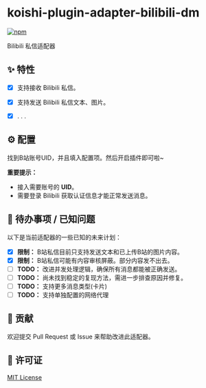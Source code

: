 # koishi-plugin-adapter-bilibili-dm

[![npm](https://img.shields.io/npm/v/koishi-plugin-adapter-bilibili-dm?style=flat-square)](https://www.npmjs.com/package/koishi-plugin-adapter-bilibili-dm)


Bilibili 私信适配器

## ✨ 特性 

-   [x] 支持接收 Bilibili 私信。
-   [x] 支持发送 Bilibili 私信文本、图片。
-   [x] . . .


## ⚙️ 配置 


找到B站账号UID，并且填入配置项。然后开启插件即可啦~


**重要提示：**
*   接入需要账号的 **UID**。
*   需要登录 Bilibili 获取认证信息才能正常发送消息。

## 🚧 待办事项 / 已知问题


以下是当前适配器的一些已知的未来计划：

-   [x] **限制：** B站私信目前只支持发送文本和已上传B站的图片内容。
-   [x] **限制：** B站私信可能有内容审核屏蔽。部分内容发不出去。
-   [ ] **TODO：** 改进并发处理逻辑，确保所有消息都能被正确发送。
-   [ ] **TODO：** 尚未找到稳定的复现方法，需进一步排查原因并修复。
-   [ ] **TODO：** 支持更多消息类型(卡片)
-   [ ] **TODO：** 支持单独配置的网络代理

## 🤝 贡献

欢迎提交 Pull Request 或 Issue 来帮助改进此适配器。

## 📄 许可证

[MIT License](LICENSE)
